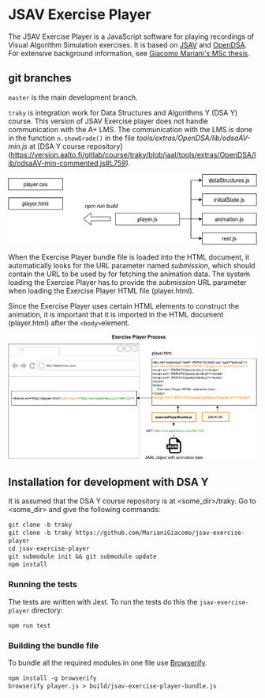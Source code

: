# JSAV Exercise Player

The JSAV Exercise Player is a JavaScript software for playing recordings of
Visual Algorithm Simulation exercises. It is based on
[JSAV](http://jsav.io) and [OpenDSA](https://github.com/OpenDSA/OpenDSA).
For extensive background information, see
[Giacomo Mariani's MSc thesis](https://aaltodoc.aalto.fi/handle/123456789/44448).

## git branches

`master` is the main development branch.

`traky` is integration work for Data Structures and Algorithms Y (DSA Y) course.
This version of JSAV Exercise player does not handle communication with the
A+ LMS. The communication with the LMS is done in the function `n.showGrade()`
in the file
*tools/extras/OpenDSA/lib/odsaAV-min.js* at [DSA Y course repository]
(https://version.aalto.fi/gitlab/course/traky/blob/jaal/tools/extras/OpenDSA/lib/odsaAV-min-commented.js#L759).


![](./Exercise_Player-modules.png)

When the Exercise Player bundle file is loaded into the HTML document, it
automatically looks for the URL parameter named *submission*, which should
contain the URL to be used by for fetching the animation data. The system
loading the Exercise Player has to provide the *submission* URL parameter when
loading the Exercise Player HTML file (player.html).

Since the Exercise Player uses certain HTML elements to construct the animation,
it is important that it is imported in the HTML document (player.html) after the
`<body>`element.

![](./Exercise_Player-process.png)

## Installation for development with DSA Y

It is assumed that the DSA Y course repository is at <some_dir>/traky.
Go to <some_dir> and give the following commands:

    git clone -b traky
    git clone -b traky https://github.com/MarianiGiacomo/jsav-exercise-player
    cd jsav-exercise-player
    git submodule init && git submodule update
    npm install

### Running the tests
The tests are written with Jest. To run the tests do this the
`jsav-exercise-player` directory:

    npm run test

### Building the bundle file
To bundle all the required modules in one file use [Browserify](http://browserify.org/).

    npm install -g browserify
    browserify player.js > build/jsav-exercise-player-bundle.js

    
